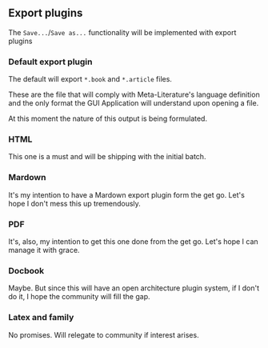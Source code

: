 ## Export plugins

The `Save...`/`Save as...` functionality will be implemented with export plugins

### Default export plugin

The default will export `*.book` and `*.article` files.

These are the file that will comply with Meta-Literature's language definition and the only format the GUI Application will understand upon opening a file.

At this moment the nature of this output is being formulated.

### HTML

This one is a must and will be shipping with the initial batch.

### Mardown

It's my intention to have a Mardown export plugin form the get go. Let's hope I don't mess this up tremendously.

### PDF

It's, also, my intention to get this one done from the get go. Let's hope I can manage it with grace.

### Docbook

Maybe. But since this will have an open architecture plugin system, if I don't do it, I hope the community will fill the gap.

### Latex and family

No promises. Will relegate to community if interest arises.
